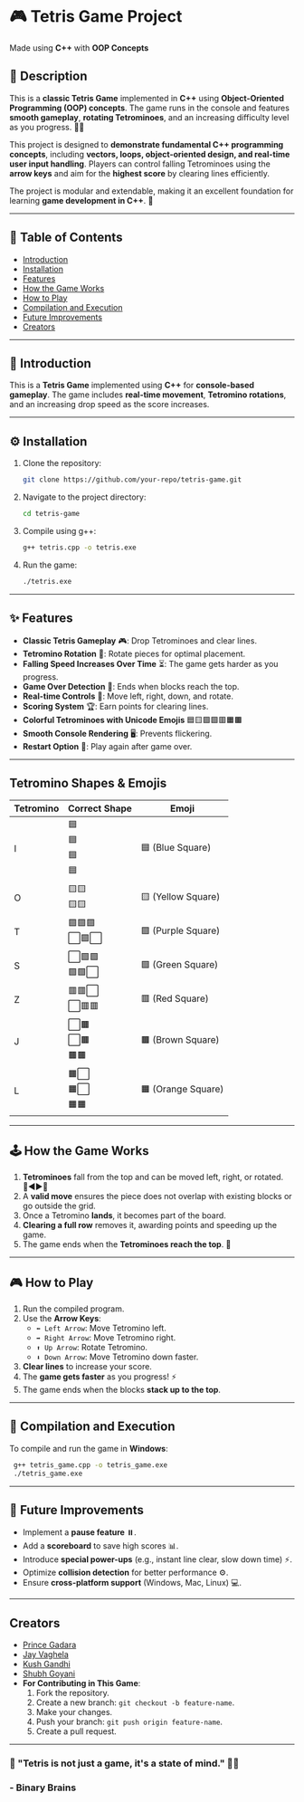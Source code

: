# 🎮 Tetris Game Project

Made using **C++** with **OOP Concepts**

## 📝 Description

This is a **classic Tetris Game** implemented in **C++** using **Object-Oriented Programming (OOP) concepts**. The game runs in the console and features **smooth gameplay**, **rotating Tetrominoes**, and an increasing difficulty level as you progress. 🧩✨

This project is designed to **demonstrate fundamental C++ programming concepts**, including **vectors, loops, object-oriented design, and real-time user input handling**. Players can control falling Tetrominoes using the **arrow keys** and aim for the **highest score** by clearing lines efficiently.

The project is modular and extendable, making it an excellent foundation for learning **game development in C++**. 🚀

---

## 📌 Table of Contents

- [Introduction](#-introduction)
- [Installation](#-installation)
- [Features](#-features)
- [How the Game Works](#-how-the-game-works)
- [How to Play](#-how-to-play)
- [Compilation and Execution](#-compilation-and-execution)
- [Future Improvements](#-future-improvements)
- [Creators](#-creators)

---

## 🎯 Introduction

This is a **Tetris Game** implemented using **C++** for **console-based gameplay**. The game includes **real-time movement**, **Tetromino rotations**, and an increasing drop speed as the score increases.

---

## ⚙️ Installation

1. Clone the repository:
   ```bash
   git clone https://github.com/your-repo/tetris-game.git
   ```
2. Navigate to the project directory:
   ```bash
   cd tetris-game
   ```
3. Compile using g++:
   ```bash
   g++ tetris.cpp -o tetris.exe
   ```
4. Run the game:
   ```bash
   ./tetris.exe
   ```

---

## ✨ Features

- **Classic Tetris Gameplay** 🎮: Drop Tetrominoes and clear lines.
- **Tetromino Rotation** 🔄: Rotate pieces for optimal placement.
- **Falling Speed Increases Over Time** ⏳: The game gets harder as you progress.
- **Game Over Detection** 🚨: Ends when blocks reach the top.
- **Real-time Controls** 🎯: Move left, right, down, and rotate.
- **Scoring System** 🏆: Earn points for clearing lines.
- **Colorful Tetrominoes with Unicode Emojis** 🟦🟨🟪🟩🟥🟧🟫
- **Smooth Console Rendering** 🖥️: Prevents flickering.
- **Restart Option** 🔁: Play again after game over.

---

## Tetromino Shapes & Emojis
| Tetromino | Correct Shape | Emoji |
|-----------|--------------|-----------|
| I | 🟦<br>🟦<br>🟦<br>🟦 | 🟦 (Blue Square) |
| O | 🟨🟨<br>🟨🟨 | 🟨 (Yellow Square) |
| T | 🟪🟪🟪<br>⬜🟪⬜ | 🟪 (Purple Square) |
| S | ⬜🟩🟩<br>🟩🟩⬜ | 🟩 (Green Square) |
| Z | 🟥🟥⬜<br>⬜🟥🟥 | 🟥 (Red Square) |
| J | ⬜🟫<br>⬜🟫<br>🟫🟫 | 🟫 (Brown Square) |
| L | 🟧⬜<br>🟧⬜<br>🟧🟧 | 🟧 (Orange Square) |

---

## 🕹️ How the Game Works

1. **Tetrominoes** fall from the top and can be moved left, right, or rotated. 🔼◀️▶️🔽
2. A **valid move** ensures the piece does not overlap with existing blocks or go outside the grid.
3. Once a Tetromino **lands**, it becomes part of the board.
4. **Clearing a full row** removes it, awarding points and speeding up the game.
5. The game ends when the **Tetrominoes reach the top**. 🚧

---

## 🎮 How to Play

1. Run the compiled program.
2. Use the **Arrow Keys**:
   - `⬅️ Left Arrow`: Move Tetromino left.
   - `➡️ Right Arrow`: Move Tetromino right.
   - `⬆️ Up Arrow`: Rotate Tetromino.
   - `⬇️ Down Arrow`: Move Tetromino down faster.
3. **Clear lines** to increase your score.
4. The **game gets faster** as you progress! ⚡
5. The game ends when the blocks **stack up to the top**.

---

## 🔧 Compilation and Execution

To compile and run the game in **Windows**:

```sh
 g++ tetris_game.cpp -o tetris_game.exe
 ./tetris_game.exe
```

---

## 🚀 Future Improvements

- Implement a **pause feature** ⏸️.
- Add a **scoreboard** to save high scores 📊.
- Introduce **special power-ups** (e.g., instant line clear, slow down time) ⚡.
- Optimize **collision detection** for better performance ⚙️.
- Ensure **cross-platform support** (Windows, Mac, Linux) 💻.

---

## Creators
- [Prince Gadara](https://github.com/PrinceGadara1)
- [Jay Vaghela](https://github.com/202401237)
- [Kush Gandhi](https://github.com/kushgandhi123) 
- [Shubh Goyani](https://github.com/Shubh-Goyani)
- **For Contributing in This Game**:
   1. Fork the repository.
   2. Create a new branch: `git checkout -b feature-name`.
   3. Make your changes.
   4. Push your branch: `git push origin feature-name`.
   5. Create a pull request.

---

### 🎵 "Tetris is not just a game, it's a state of mind." 🧩🔥

### - **Binary Brains**

